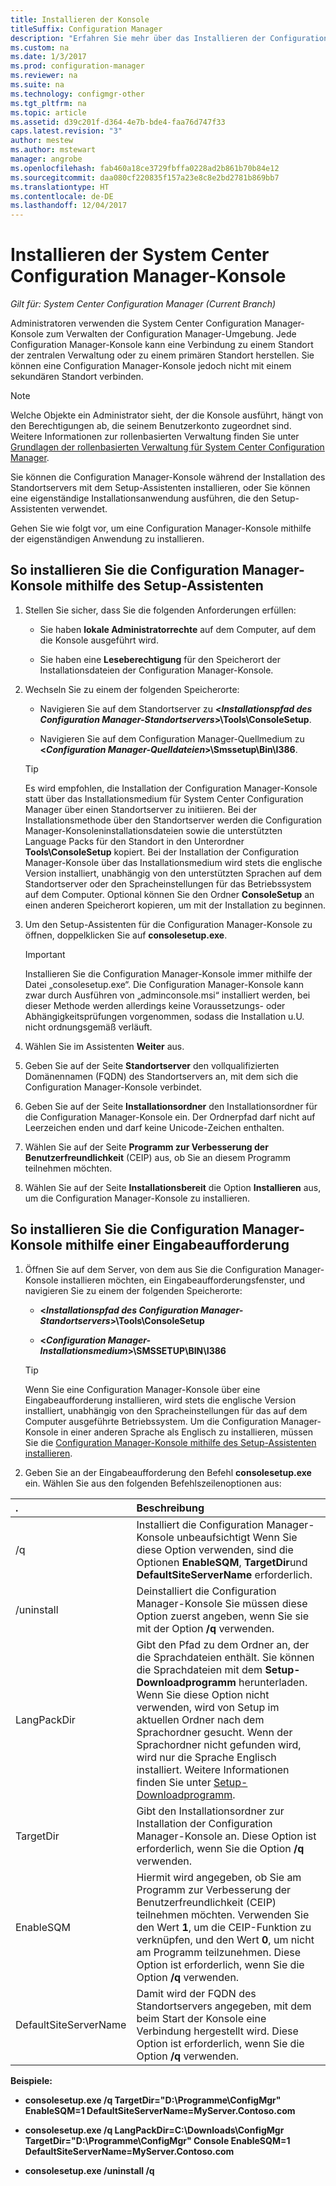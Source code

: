 ```yaml
---
title: Installieren der Konsole
titleSuffix: Configuration Manager
description: "Erfahren Sie mehr über das Installieren der Configuration Manager-Konsole, um eine Verbindung zu einem Standort der zentralen Verwaltung oder einem primären Standort herzustellen."
ms.custom: na
ms.date: 1/3/2017
ms.prod: configuration-manager
ms.reviewer: na
ms.suite: na
ms.technology: configmgr-other
ms.tgt_pltfrm: na
ms.topic: article
ms.assetid: d39c201f-d364-4e7b-bde4-faa76d747f33
caps.latest.revision: "3"
author: mestew
ms.author: mstewart
manager: angrobe
ms.openlocfilehash: fab460a18ce3729fbffa0228ad2b861b70b84e12
ms.sourcegitcommit: daa080cf220835f157a23e8c8e2bd2781b869bb7
ms.translationtype: HT
ms.contentlocale: de-DE
ms.lasthandoff: 12/04/2017
---
```

# <a name="install-the-system-center-configuration-manager-console"></a>Installieren der System Center Configuration Manager-Konsole

*Gilt für: System Center Configuration Manager (Current Branch)*

Administratoren verwenden die System Center Configuration Manager-Konsole zum Verwalten der Configuration Manager-Umgebung. Jede Configuration Manager-Konsole kann eine Verbindung zu einem Standort der zentralen Verwaltung oder zu einem primären Standort herstellen. Sie können eine Configuration Manager-Konsole jedoch nicht mit einem sekundären Standort verbinden.

> [!NOTE]  
>  Welche Objekte ein Administrator sieht, der die Konsole ausführt, hängt von den Berechtigungen ab, die seinem Benutzerkonto zugeordnet sind. Weitere Informationen zur rollenbasierten Verwaltung finden Sie unter [Grundlagen der rollenbasierten Verwaltung für System Center Configuration Manager](../../../../core/understand/fundamentals-of-role-based-administration.md).  

 Sie können die Configuration Manager-Konsole während der Installation des Standortservers mit dem Setup-Assistenten installieren, oder Sie können eine eigenständige Installationsanwendung ausführen, die den Setup-Assistenten verwendet.  

 Gehen Sie wie folgt vor, um eine Configuration Manager-Konsole mithilfe der eigenständigen Anwendung zu installieren.  

## <a name="to-install-the-configuration-manager-console-by-using-the-setup-wizard"></a>So installieren Sie die Configuration Manager-Konsole mithilfe des Setup-Assistenten  

1.  Stellen Sie sicher, dass Sie die folgenden Anforderungen erfüllen:  

    -  Sie haben **lokale Administratorrechte** auf dem Computer, auf dem die Konsole ausgeführt wird.  

    -   Sie haben eine **Leseberechtigung** für den Speicherort der Installationsdateien der Configuration Manager-Konsole.  

2.  Wechseln Sie zu einem der folgenden Speicherorte:  

    -   Navigieren Sie auf dem Standortserver zu **<*Installationspfad des Configuration Manager-Standortservers*>\Tools\ConsoleSetup**.  

    -   Navigieren Sie auf dem Configuration Manager-Quellmedium zu **<*Configuration Manager-Quelldateien*>\Smssetup\Bin\I386**.  

    > [!TIP]  
    >  Es wird empfohlen, die Installation der Configuration Manager-Konsole statt über das Installationsmedium für System Center Configuration Manager über einen Standortserver zu initiieren. Bei der Installationsmethode über den Standortserver werden die Configuration Manager-Konsoleninstallationsdateien sowie die unterstützten Language Packs für den Standort in den Unterordner **Tools\ConsoleSetup** kopiert. Bei der Installation der Configuration Manager-Konsole über das Installationsmedium wird stets die englische Version installiert, unabhängig von den unterstützten Sprachen auf dem Standortserver oder den Spracheinstellungen für das Betriebssystem auf dem Computer. Optional können Sie den Ordner **ConsoleSetup** an einen anderen Speicherort kopieren, um mit der Installation zu beginnen.

3.  Um den Setup-Assistenten für die Configuration Manager-Konsole zu öffnen, doppelklicken Sie auf **consolesetup.exe**.  

    > [!IMPORTANT]  
    >  Installieren Sie die Configuration Manager-Konsole immer mithilfe der Datei „consolesetup.exe“. Die Configuration Manager-Konsole kann zwar durch Ausführen von „adminconsole.msi“ installiert werden, bei dieser Methode werden allerdings keine Voraussetzungs- oder Abhängigkeitsprüfungen vorgenommen, sodass die Installation u.U. nicht ordnungsgemäß verläuft.  

4.  Wählen Sie im Assistenten **Weiter** aus.  

5.  Geben Sie auf der Seite **Standortserver** den vollqualifizierten Domänennamen (FQDN) des Standortservers an, mit dem sich die Configuration Manager-Konsole verbindet.  

6.  Geben Sie auf der Seite **Installationsordner** den Installationsordner für die Configuration Manager-Konsole ein. Der Ordnerpfad darf nicht auf Leerzeichen enden und darf keine Unicode-Zeichen enthalten.  

7.  Wählen Sie auf der Seite **Programm zur Verbesserung der Benutzerfreundlichkeit** (CEIP) aus, ob Sie an diesem Programm teilnehmen möchten.  

8.  Wählen Sie auf der Seite **Installationsbereit** die Option **Installieren** aus, um die Configuration Manager-Konsole zu installieren.  

## <a name="to-install-the-configuration-manager-console-from-a-command-prompt"></a>So installieren Sie die Configuration Manager-Konsole mithilfe einer Eingabeaufforderung  

1.  Öffnen Sie auf dem Server, von dem aus Sie die Configuration Manager-Konsole installieren möchten, ein Eingabeaufforderungsfenster, und navigieren Sie zu einem der folgenden Speicherorte:  

    -   **<*Installationspfad des Configuration Manager-Standortservers*>\Tools\ConsoleSetup**  

    -   **<*Configuration Manager-Installationsmedium*>\SMSSETUP\BIN\I386**  

    > [!TIP]  
    >  Wenn Sie eine Configuration Manager-Konsole über eine Eingabeaufforderung installieren, wird stets die englische Version installiert, unabhängig von den Spracheinstellungen für das auf dem Computer ausgeführte Betriebssystem. Um die Configuration Manager-Konsole in einer anderen Sprache als Englisch zu installieren, müssen Sie die [Configuration Manager-Konsole mithilfe des Setup-Assistenten installieren](#to-install-the-configuration-manager-console-by-using-the-setup-wizard).  

2.  Geben Sie an der Eingabeaufforderung den Befehl **consolesetup.exe** ein. Wählen Sie aus den folgenden Befehlszeilenoptionen aus:  

|  .     | Beschreibung     |
  | :------------- | :------------- |
  |/q|Installiert die Configuration Manager-Konsole unbeaufsichtigt Wenn Sie diese Option verwenden, sind die Optionen **EnableSQM**, **TargetDir**und **DefaultSiteServerName** erforderlich.|  
  |/uninstall|Deinstalliert die Configuration Manager-Konsole Sie müssen diese Option zuerst angeben, wenn Sie sie mit der Option **/q** verwenden.|  
  |LangPackDir|Gibt den Pfad zu dem Ordner an, der die Sprachdateien enthält. Sie können die Sprachdateien mit dem **Setup-Downloadprogramm** herunterladen. Wenn Sie diese Option nicht verwenden, wird von Setup im aktuellen Ordner nach dem Sprachordner gesucht. Wenn der Sprachordner nicht gefunden wird, wird nur die Sprache Englisch installiert. Weitere Informationen finden Sie unter [Setup-Downloadprogramm](setup-downloader.md).|  
  |TargetDir|Gibt den Installationsordner zur Installation der Configuration Manager-Konsole an. Diese Option ist erforderlich, wenn Sie die Option **/q** verwenden.|  
  |EnableSQM|Hiermit wird angegeben, ob Sie am Programm zur Verbesserung der Benutzerfreundlichkeit (CEIP) teilnehmen möchten. Verwenden Sie den Wert **1**, um die CEIP-Funktion zu verknüpfen, und den Wert **0**, um nicht am Programm teilzunehmen. Diese Option ist erforderlich, wenn Sie die Option **/q** verwenden.|  
  |DefaultSiteServerName|Damit wird der FQDN des Standortservers angegeben, mit dem beim Start der Konsole eine Verbindung hergestellt wird. Diese Option ist erforderlich, wenn Sie die Option **/q** verwenden.|  


  **Beispiele:**

  -  **consolesetup.exe /q TargetDir="D:\Programme\ConfigMgr" EnableSQM=1 DefaultSiteServerName=MyServer.Contoso.com**  

  -  **consolesetup.exe /q LangPackDir=C:\Downloads\ConfigMgr TargetDir="D:\Programme\ConfigMgr" Console EnableSQM=1 DefaultSiteServerName=MyServer.Contoso.com**  

  -  **consolesetup.exe /uninstall /q**  
